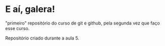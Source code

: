 # E aí, galera!
 "primeiro" repositório do curso de git e github, pela segunda vez que faço esse curso.

Repositório criado durante a aula 5.

